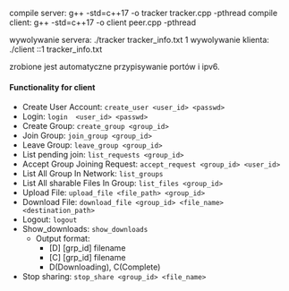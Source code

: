 compile server: g++ -std=c++17 -o tracker tracker.cpp -pthread
compile client: g++ -std=c++17 -o client peer.cpp -pthread

wywolywanie servera: ./tracker tracker_info.txt 1
wywolywanie klienta:  ./client ::1 tracker_info.txt

zrobione jest automatyczne przypisywanie portów i ipv6.

#### Functionality for client

* Create User Account: `create_user <user_id> <passwd>`
* Login: `login  <user_id> <passwd>`
* Create Group: `create_group <group_id>`
* Join Group: `join_group <group_id>`
* Leave Group: `leave_group <group_id>`
* List pending join: `list_requests <group_id>`
* Accept Group Joining Request: `accept_request <group_id> <user_id>`
* List All Group In Network: `list_groups`
* List All sharable Files In Group: `list_files <group_id>`
* Upload File: `upload_file <file_path> <group_id>`
* Download File: `download_file <group_id> <file_name> <destination_path>`
* Logout: `logout`
* Show_downloads: `show_downloads`
  * Output format:
    * [D] [grp_id] filename
    * [C] [grp_id] filename
    * D(Downloading), C(Complete)
* Stop sharing: `stop_share <group_id> <file_name>`

